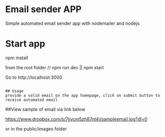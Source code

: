 # Email sender APP

Simple automated email sender app with nodemailer and nodejs

# Start app

npm install

from the root folder //
npm run dev || npm start

Go to http://localhost:3000

```

## Usage
provide a valid email on the app homepage, click on submit button to receive automated email
```

##View sample of email via link below

https://www.dropbox.com/s/7jivcm5zh87nt4j/sampleemail.jpg?dl=0

or in the public/images folder

